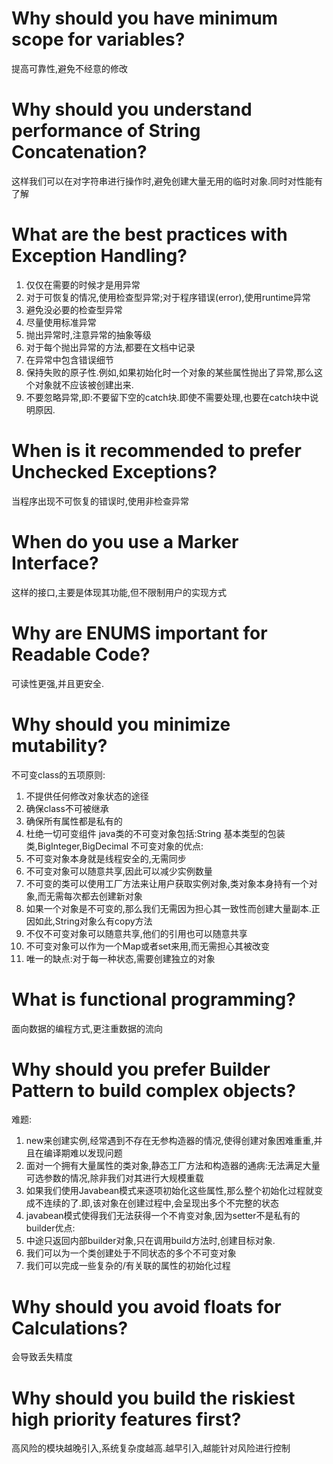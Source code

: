 # Why should you have minimum scope for variables?
提高可靠性,避免不经意的修改

# Why should you understand performance of String Concatenation?
这样我们可以在对字符串进行操作时,避免创建大量无用的临时对象.同时对性能有了解

# What are the best practices with Exception Handling?
1. 仅仅在需要的时候才是用异常
2. 对于可恢复的情况,使用检查型异常;对于程序错误(error),使用runtime异常
3. 避免没必要的检查型异常
4. 尽量使用标准异常
5. 抛出异常时,注意异常的抽象等级
6. 对于每个抛出异常的方法,都要在文档中记录
7. 在异常中包含错误细节
8. 保持失败的原子性.例如,如果初始化时一个对象的某些属性抛出了异常,那么这个对象就不应该被创建出来.
9. 不要忽略异常,即:不要留下空的catch块.即使不需要处理,也要在catch块中说明原因.

# When is it recommended to prefer Unchecked Exceptions?
当程序出现不可恢复的错误时,使用非检查异常

# When do you use a Marker Interface?
这样的接口,主要是体现其功能,但不限制用户的实现方式

# Why are ENUMS important for Readable Code?
可读性更强,并且更安全.

# Why should you minimize mutability?
不可变class的五项原则:
  1. 不提供任何修改对象状态的途径
  2. 确保class不可被继承
  3. 确保所有属性都是私有的
  4. 杜绝一切可变组件
java类的不可变对象包括:String 基本类型的包装类,BigInteger,BigDecimal
不可变对象的优点:
  1. 不可变对象本身就是线程安全的,无需同步
  2. 不可变对象可以随意共享,因此可以减少实例数量
  3. 不可变的类可以使用工厂方法来让用户获取实例对象,类对象本身持有一个对象,而无需每次都去创建新对象
  4. 如果一个对象是不可变的,那么我们无需因为担心其一致性而创建大量副本.正因如此,String对象么有copy方法
  5. 不仅不可变对象可以随意共享,他们的引用也可以随意共享
  6. 不可变对象可以作为一个Map或者set来用,而无需担心其被改变
  7. 唯一的缺点:对于每一种状态,需要创建独立的对象
  
# What is functional programming?
面向数据的编程方式,更注重数据的流向

# Why should you prefer Builder Pattern to build complex objects?
难题:
  1. new来创建实例,经常遇到不存在无参构造器的情况,使得创建对象困难重重,并且在编译期难以发现问题
  2. 面对一个拥有大量属性的类对象,静态工厂方法和构造器的通病:无法满足大量可选参数的情况,除非我们对其进行大规模重载
  3. 如果我们使用Javabean模式来逐项初始化这些属性,那么整个初始化过程就变成不连续的了.即,该对象在创建过程中,会呈现出多个不完整的状态
  4. javabean模式使得我们无法获得一个不肯变对象,因为setter不是私有的
builder优点:
  1. 中途只返回内部builder对象,只在调用build方法时,创建目标对象.
  2. 我们可以为一个类创建处于不同状态的多个不可变对象
  3. 我们可以完成一些复杂的/有关联的属性的初始化过程
# Why should you avoid floats for Calculations?
会导致丢失精度

# Why should you build the riskiest high priority features first?
高风险的模块越晚引入,系统复杂度越高.越早引入,越能针对风险进行控制
